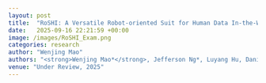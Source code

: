 ```yaml
---
layout: post
title:  "RoSHI: A Versatile Robot-oriented Suit for Human Data In-the-Wild"
date:   2025-09-16 22:21:59 +00:00
image: /images/RoSHI_Exam.png
categories: research
author: "Wenjing Mao"
authors: "<strong>Wenjing Mao*</strong>, Jefferson Ng*, Luyang Hu, Daniel Gehrig, Antonio Loquercio"
venue: "Under Review, 2025"
---
```

